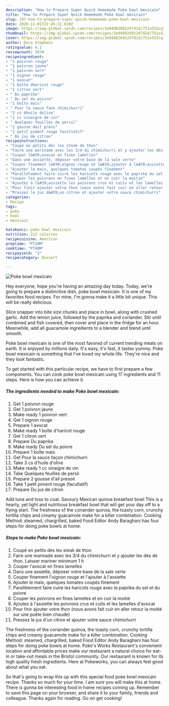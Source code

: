 ```yaml
---
description: "How to Prepare Super Quick Homemade Poke bowl mexicain"
title: "How to Prepare Super Quick Homemade Poke bowl mexicain"
slug: 197-how-to-prepare-super-quick-homemade-poke-bowl-mexicain
date: 2020-11-01T21:45:21.610Z
image: https://img-global.cpcdn.com/recipes/3e94982691247d1d/751x532cq70/poke-bowl-mexicain-photo-principale-de-la-recette.jpg
thumbnail: https://img-global.cpcdn.com/recipes/3e94982691247d1d/751x532cq70/poke-bowl-mexicain-photo-principale-de-la-recette.jpg
cover: https://img-global.cpcdn.com/recipes/3e94982691247d1d/751x532cq70/poke-bowl-mexicain-photo-principale-de-la-recette.jpg
author: Dora Stephens
ratingvalue: 4.1
reviewcount: 3070
recipeingredient:
- "1 poivron rouge"
- "1 poivron jaune"
- "1 poivron vert"
- "1 oignon rouge"
- "1 avocat"
- "1 boîte dharicot rouge"
- "1 citron vert"
- " Du paprika"
- " Du sel du poivre"
- "1 boîte mais"
- " Pour la sauce faon chimichurri"
- "3 cs dhuile dolive"
- "1 cc vinaigre de vin"
- " Quelques feuilles de persil"
- "2 gousse dail press"
- "1 petit piment rouge facultatif"
- " Du jus de citron"
recipeinstructions:
- "Coupé en petits dès les steak de thon"
- "Faire une marinade avec les 3/4 du chimichurri et y ajouter les dès de thon. Laisser mariner minimum 1 h"
- "Couper l&#39;avocat en fines lamelles"
- "Dans une assiette, déposer votre base de la sale verte"
- "Couper finement l&#39;oignon rouge et l&#39;ajouter à l&#39;assiette"
- "Ajouter le maïs, quelques tomates coupés finement"
- "Parallèlement faire cuire les haricots rouge avec le paprika du sel et du poivre"
- "Couper les poivrons en fines lamelles et en cuir la moitié"
- "Ajoutez à l&#39;assiette les poivrons crus et cuits et les lamelles d&#39;avocat"
- "Pour finir ajouter votre thon (nous avons fait cuir en aller retour la moitié sur une poêle bien chaude)"
- "Pressez le jus d&#39;un citron et ajouter votre sauce chimichurri"
categories:
- Recipe
tags:
- poke
- bowl
- mexicain

katakunci: poke bowl mexicain 
nutrition: 212 calories
recipecuisine: American
preptime: "PT20M"
cooktime: "PT40M"
recipeyield: "2"
recipecategory: Dessert

---
```



![Poke bowl mexicain](https://img-global.cpcdn.com/recipes/3e94982691247d1d/751x532cq70/poke-bowl-mexicain-photo-principale-de-la-recette.jpg)

Hey everyone, hope you're having an amazing day today. Today, we're going to prepare a distinctive dish, poke bowl mexicain. It is one of my favorites food recipes. For mine, I'm gonna make it a little bit unique. This will be really delicious.

Slice snapper into bite size chunks and place in bowl, along with crushed garlic. Add the lemon juice, followed by the paprika and coriander. Stir until combined and fish covered, then cover and place in the fridge for an hour. Meanwhile, add all guacamole ingredients to a blender and blend until smooth.

Poke bowl mexicain is one of the most favored of current trending meals on earth. It is enjoyed by millions daily. It's easy, it's fast, it tastes yummy. Poke bowl mexicain is something that I've loved my whole life. They're nice and they look fantastic.


To get started with this particular recipe, we have to first prepare a few components. You can cook poke bowl mexicain using 17 ingredients and 11 steps. Here is how you can achieve it.

<!--inarticleads1-->

##### The ingredients needed to make Poke bowl mexicain:

1. Get 1 poivron rouge
1. Get 1 poivron jaune
1. Make ready 1 poivron vert
1. Get 1 oignon rouge
1. Prepare 1 avocat
1. Make ready 1 boîte d&#39;haricot rouge
1. Get 1 citron vert
1. Prepare  Du paprika
1. Make ready  Du sel du poivre
1. Prepare 1 boîte mais
1. Get  Pour la sauce façon chimichurri
1. Take 3 cs d&#39;huile d&#39;olive
1. Make ready 1 cc vinaigre de vin
1. Take  Quelques feuilles de persil
1. Prepare 2 gousse d&#39;ail pressé
1. Take 1 petit piment rouge (facultatif)
1. Prepare  Du jus de citron


Add tuna and toss to coat. Savoury Mexican quinoa breakfast bowl This is a hearty, yet light and nutritious breakfast bowl that will get your day off to a flying start. The freshness of the coriander quinoa, the toasty corn, crunchy tortilla chips and creamy guacamole make for a killer combination. Cooking Method: steamed, chargrilled, baked Food Editor Andy Baraghani has four steps for doing poke bowls at home. 

<!--inarticleads2-->

##### Steps to make Poke bowl mexicain:

1. Coupé en petits dès les steak de thon
1. Faire une marinade avec les 3/4 du chimichurri et y ajouter les dès de thon. Laisser mariner minimum 1 h
1. Couper l&#39;avocat en fines lamelles
1. Dans une assiette, déposer votre base de la sale verte
1. Couper finement l&#39;oignon rouge et l&#39;ajouter à l&#39;assiette
1. Ajouter le maïs, quelques tomates coupés finement
1. Parallèlement faire cuire les haricots rouge avec le paprika du sel et du poivre
1. Couper les poivrons en fines lamelles et en cuir la moitié
1. Ajoutez à l&#39;assiette les poivrons crus et cuits et les lamelles d&#39;avocat
1. Pour finir ajouter votre thon (nous avons fait cuir en aller retour la moitié sur une poêle bien chaude)
1. Pressez le jus d&#39;un citron et ajouter votre sauce chimichurri


The freshness of the coriander quinoa, the toasty corn, crunchy tortilla chips and creamy guacamole make for a killer combination. Cooking Method: steamed, chargrilled, baked Food Editor Andy Baraghani has four steps for doing poke bowls at home. Poke&#39;s Works Restaurant&#39;s convenient location and affordable prices make our restaurant a natural choice for eat-in or take-out meals in the Bristol community. Our restaurant is known for its high quality fresh ingredients. Here at Pokeworks, you can always feel good about what you eat. 

So that's going to wrap this up with this special food poke bowl mexicain recipe. Thanks so much for your time. I am sure you will make this at home. There is gonna be interesting food in home recipes coming up. Remember to save this page on your browser, and share it to your family, friends and colleague. Thanks again for reading. Go on get cooking!
